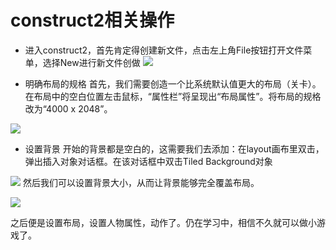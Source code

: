 
# [](#header-1)construct2相关操作
* 进入construct2，首先肯定得创建新文件，点击左上角File按钮打开文件菜单，选择New进行新文件创做
![](http://gamerboom.com/wp-content/uploads/2012/05/file-newfrom-scirra.com_.png)

* 明确布局的规格
首先，我们需要创造一个比系统默认值更大的布局（关卡）。在布局中的空白位置左击鼠标，“属性栏”将呈现出“布局属性”。将布局的规格改为“4000 x 2048”。

![](http://gamerboom.com/wp-content/uploads/2012/05/layout-sizefrom-scirra.png)
* 设置背景
开始的背景都是空白的，这需要我们去添加：在layout画布里双击，弹出插入对象对话框。在该对话框中双击Tiled Background对象

![](https://www.scirra.com/images/articles/insertobject.png)
然后我们可以设置背景大小，从而让背景能够完全覆盖布局。


![](http://gamerboom.com/wp-content/uploads/2012/05/tiled-bg-sizefrom-scirra.png)


之后便是设置布局，设置人物属性，动作了。仍在学习中，相信不久就可以做小游戏了。
